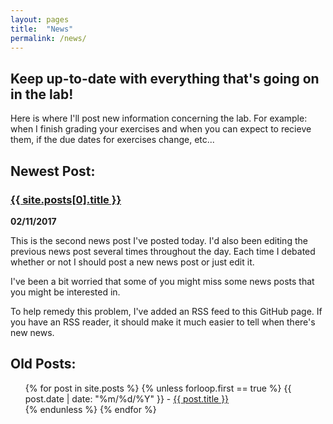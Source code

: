 ```yaml
---
layout: pages
title:  "News"
permalink: /news/
---
```


## Keep up-to-date with everything that's going on in the lab!

Here is where I'll post new information concerning the lab. For example: when I finish grading your exercises and when you can expect to recieve them, if the due dates for exercises change, etc...

## Newest Post:

### <a href="/cs135{{ site.posts[0].url }}">{{ site.posts[0].title }}</a>
**02/11/2017**

This is the second news post I've posted today. I'd also been editing the previous news post several times throughout the day. Each time I debated whether or not I should post a new news post or just edit it.

I've been a bit worried that some of you might miss some news posts that you might be interested in.

To help remedy this problem, I've added an RSS feed to this GitHub page. If you have an RSS reader, it should make it much easier to tell when there's new news.

## Old Posts:

<ul>
  {% for post in site.posts %}
    {% unless forloop.first == true %}
{{ post.date | date: "%m/%d/%Y" }} - <a href="/cs135{{ post.url }}">{{ post.title }}</a>
<br>
    {% endunless %}
  {% endfor %}
</ul>
